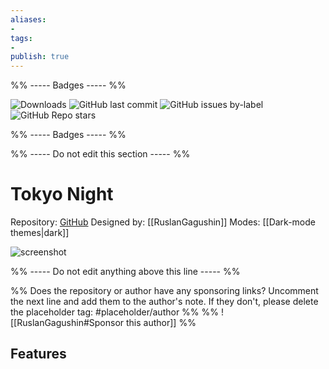```yaml
---
aliases:
- 
tags: 
- 
publish: true
---
```


%% ----- Badges ----- %%

![Downloads](https://img.shields.io/badge/downloads-674-573E7A?style=for-the-badge&logo=)
![GitHub last commit](https://img.shields.io/github/last-commit/RuslanGagushin/Tokyo-Night-Obsidian-Theme?color=573E7A&label=last%20update&logo=github&style=for-the-badge)
![GitHub issues by-label](https://img.shields.io/github/issues/RuslanGagushin/Tokyo-Night-Obsidian-Theme/help%20wanted?color=573E7A&logo=github&style=for-the-badge) 
![GitHub Repo stars](https://img.shields.io/github/stars/RuslanGagushin/Tokyo-Night-Obsidian-Theme?color=573E7A&logo=github&style=for-the-badge)

%% ----- Badges ----- %%

%% ----- Do not edit this section ----- %%

# Tokyo Night

Repository: [GitHub](https://github.com/RuslanGagushin/Tokyo-Night-Obsidian-Theme)
Designed by: [[RuslanGagushin]]
Modes: [[Dark-mode themes|dark]]



![screenshot](https://github.com/RuslanGagushin/Tokyo-Night-Obsidian-Theme/raw/main/screenshot.png)

%% ----- Do not edit anything above this line ----- %% 

%% Does the repository or author have any sponsoring links? Uncomment the next line and add them to the author's note. If they don't, please delete the placeholder tag: #placeholder/author %%
%% ![[RuslanGagushin#Sponsor this author]] %%


## Features


